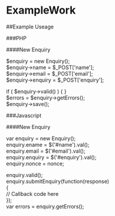 # ExampleWork

##Example Useage

###PHP

####New Enquiry

$enquiry 		= new Enquiry();<br />
$enquiry->name 		= $_POST['name'];<br />
$enquiry->email 	= $_POST['email'];<br />
$enquiry->enquiry 	= $_POST['enquiry'];<br />

if ( $enquiry->valid() ) { }<br />
$errors = $enquiry->getErrors();<br />
$enquiry->save();<br />

###Javascript

####New Enquiry

var enquiry = new Enquiry();<br />
enquiry.ename = $('#name').val();<br />
enquiry.email = $('#email').val();<br />
enquiry.enquiry = $('#enquiry').val();<br />
enquiry.nonce = nonce;<br />

enquiry.valid();<br />
enquiry.submitEnquiry(function(response)<br />
{<br />
  // Callback code here<br />
});<br />
var errors = enquiry.getErrors();
